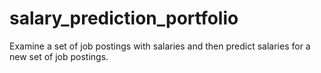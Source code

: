# salary_prediction_portfolio
Examine a set of job postings with salaries and then predict salaries for a new set of job postings.
